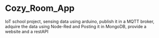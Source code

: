 # Cozy_Room_App
IoT school project, sensing data using arduino, publish it in a MQTT broker, adquire the data using Node-Red and Posting it in MongoDB, provide a website and a restAPI 
